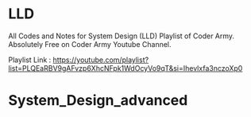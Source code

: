 # LLD
All Codes and Notes for System Design (LLD) Playlist of Coder Army.
Absolutely Free on Coder Army Youtube Channel. 

Playlist Link : https://youtube.com/playlist?list=PLQEaRBV9gAFvzp6XhcNFpk1WdOcyVo9qT&si=Ihevlxfa3nczoXp0
# System_Design_advanced
